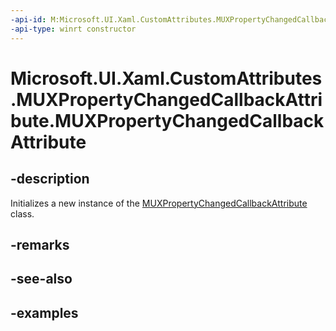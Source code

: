 ```yaml
---
-api-id: M:Microsoft.UI.Xaml.CustomAttributes.MUXPropertyChangedCallbackAttribute.#ctor
-api-type: winrt constructor
---
```


<!-- Method syntax.
public MUXPropertyChangedCallbackAttribute.MUXPropertyChangedCallbackAttribute()
-->

# Microsoft.UI.Xaml.CustomAttributes.MUXPropertyChangedCallbackAttribute.MUXPropertyChangedCallbackAttribute

## -description

Initializes a new instance of the [MUXPropertyChangedCallbackAttribute](muxpropertychangedcallbackattribute.md) class.

## -remarks

## -see-also

## -examples

